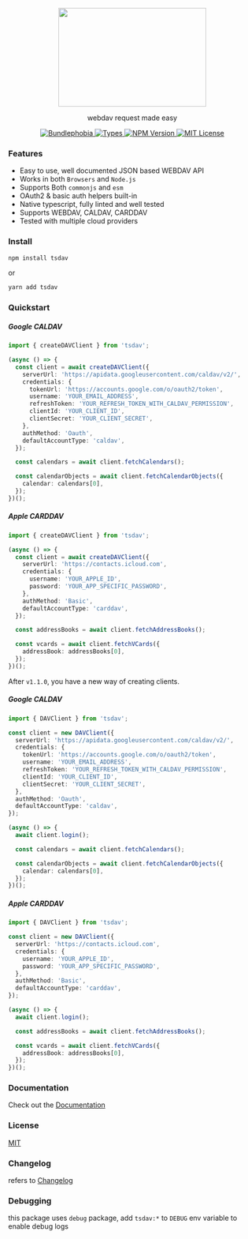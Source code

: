 <p align="center">
  <img width="300" height="200" src="https://github.com/natelindev/tsdav/blob/master/docs/static/img/logo.svg">
</p>
<p align="center">
webdav request made easy
</p>

<p align="center">
  <a href="https://bundlephobia.com/result?p=tsdav">
    <img alt="Bundlephobia" src="https://img.shields.io/bundlephobia/minzip/tsdav?style=for-the-badge&labelColor=24292e">
  </a>
  <a aria-label="Types" href="https://www.npmjs.com/package/tsdav">
    <img alt="Types" src="https://img.shields.io/npm/types/tsdav?style=for-the-badge&labelColor=24292e">
  </a>
  <a aria-label="NPM version" href="https://www.npmjs.com/package/tsdav">
    <img alt="NPM Version" src="https://img.shields.io/npm/v/tsdav?style=for-the-badge&labelColor=24292e">
  </a>
  <a aria-label="License" href="https://github.com/natelindev/tsdav/blob/master/LICENSE">
    <img alt="MIT License" src="https://img.shields.io/npm/l/tsdav?style=for-the-badge&labelColor=24292e">
  </a>
</p>

### Features

- Easy to use, well documented JSON based WEBDAV API
- Works in both `Browsers` and `Node.js`
- Supports Both `commonjs` and `esm`
- OAuth2 & basic auth helpers built-in
- Native typescript, fully linted and well tested
- Supports WEBDAV, CALDAV, CARDDAV
- Tested with multiple cloud providers

### Install

```bash
npm install tsdav
```

or

```bash
yarn add tsdav
```

### Quickstart

##### Google CALDAV

```ts
import { createDAVClient } from 'tsdav';

(async () => {
  const client = await createDAVClient({
    serverUrl: 'https://apidata.googleusercontent.com/caldav/v2/',
    credentials: {
      tokenUrl: 'https://accounts.google.com/o/oauth2/token',
      username: 'YOUR_EMAIL_ADDRESS',
      refreshToken: 'YOUR_REFRESH_TOKEN_WITH_CALDAV_PERMISSION',
      clientId: 'YOUR_CLIENT_ID',
      clientSecret: 'YOUR_CLIENT_SECRET',
    },
    authMethod: 'Oauth',
    defaultAccountType: 'caldav',
  });

  const calendars = await client.fetchCalendars();

  const calendarObjects = await client.fetchCalendarObjects({
    calendar: calendars[0],
  });
})();
```

##### Apple CARDDAV

```ts
import { createDAVClient } from 'tsdav';

(async () => {
  const client = await createDAVClient({
    serverUrl: 'https://contacts.icloud.com',
    credentials: {
      username: 'YOUR_APPLE_ID',
      password: 'YOUR_APP_SPECIFIC_PASSWORD',
    },
    authMethod: 'Basic',
    defaultAccountType: 'carddav',
  });

  const addressBooks = await client.fetchAddressBooks();

  const vcards = await client.fetchVCards({
    addressBook: addressBooks[0],
  });
})();
```

After `v1.1.0`, you have a new way of creating clients.

##### Google CALDAV

```ts
import { DAVClient } from 'tsdav';

const client = new DAVClient({
  serverUrl: 'https://apidata.googleusercontent.com/caldav/v2/',
  credentials: {
    tokenUrl: 'https://accounts.google.com/o/oauth2/token',
    username: 'YOUR_EMAIL_ADDRESS',
    refreshToken: 'YOUR_REFRESH_TOKEN_WITH_CALDAV_PERMISSION',
    clientId: 'YOUR_CLIENT_ID',
    clientSecret: 'YOUR_CLIENT_SECRET',
  },
  authMethod: 'Oauth',
  defaultAccountType: 'caldav',
});

(async () => {
  await client.login();

  const calendars = await client.fetchCalendars();

  const calendarObjects = await client.fetchCalendarObjects({
    calendar: calendars[0],
  });
})();
```

##### Apple CARDDAV

```ts
import { DAVClient } from 'tsdav';

const client = new DAVClient({
  serverUrl: 'https://contacts.icloud.com',
  credentials: {
    username: 'YOUR_APPLE_ID',
    password: 'YOUR_APP_SPECIFIC_PASSWORD',
  },
  authMethod: 'Basic',
  defaultAccountType: 'carddav',
});

(async () => {
  await client.login();

  const addressBooks = await client.fetchAddressBooks();

  const vcards = await client.fetchVCards({
    addressBook: addressBooks[0],
  });
})();
```

### Documentation

Check out the [Documentation](https://tsdav.vercel.app/)

### License

[MIT](https://github.com/natelindev/tsdav/blob/master/LICENSE)

### Changelog

refers to [Changelog](./CHANGELOG.md)

### Debugging

this package uses `debug` package,
add `tsdav:*` to `DEBUG` env variable to enable debug logs
